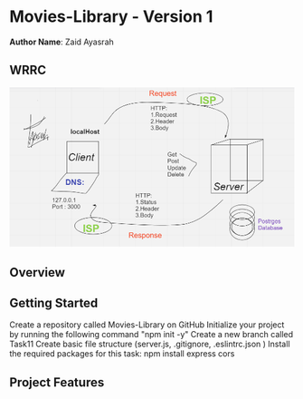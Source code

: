 # Movies-Library - Version 1

**Author Name**: Zaid Ayasrah

## WRRC

![image](assets/WRRC.PNG)

## Overview

## Getting Started
Create a repository called Movies-Library on GitHub
Initialize your project by running the following command "npm init -y"
Create a new branch called Task11
Create basic file structure (server.js, .gitignore, .eslintrc.json )
Install the required packages for this task: npm install express cors

## Project Features
<!-- What are the features included in you app -->
